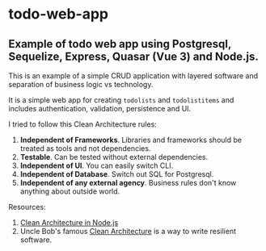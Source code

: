 # todo-web-app
## Example of todo web app using Postgresql, Sequelize, Express, Quasar (Vue 3) and Node.js.
This is an example of a simple CRUD application with layered software and separation of business logic vs technology.

It is a simple web app for creating `todolists` and `todolistitems` and includes authentication, validation, persistence and UI.

I tried to follow this Clean Architecture rules:
1. **Independent of Frameworks**. Libraries and frameworks should be treated as tools and not dependencies.
2. **Testable**. Can be tested without external dependencies.
3. **Independent of UI**. You can easily switch CLI.
4. **Independent of Database**. Switch out SQL for Postgresql.
5. **Independent of any external agency**. Business rules don't know anything about outside world.

Resources:
1. [Clean Architecture in Node.js](https://mannhowie.com/clean-architecture-node)
2. Uncle Bob's famous [Clean Architecture](https://blog.cleancoder.com/uncle-bob/2012/08/13/the-clean-architecture.html) is a way to write resilient software.
